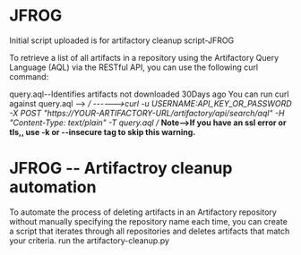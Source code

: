 # JFROG
Initial script uploaded is for artifactory cleanup script-JFROG

To retrieve a list of all artifacts in a repository using the Artifactory Query Language (AQL) via the RESTful API, you can use the following curl command:

query.aql--Identifies artifacts not downloaded 30Days ago
You can run  curl against query.aql --> */
------>curl -u USERNAME:API_KEY_OR_PASSWORD -X POST "https://YOUR-ARTIFACTORY-URL/artifactory/api/search/aql" -H "Content-Type: text/plain" -T query.aql 
/*
**Note-->If you have an ssl error or tls,, use -k or --insecure tag to skip this warning.**





# JFROG -- Artifactroy cleanup automation
To automate the process of deleting artifacts in an Artifactory repository without manually specifying the repository name each time, you can create a script that iterates through all repositories and deletes artifacts that match your criteria. run the artifactory-cleanup.py

